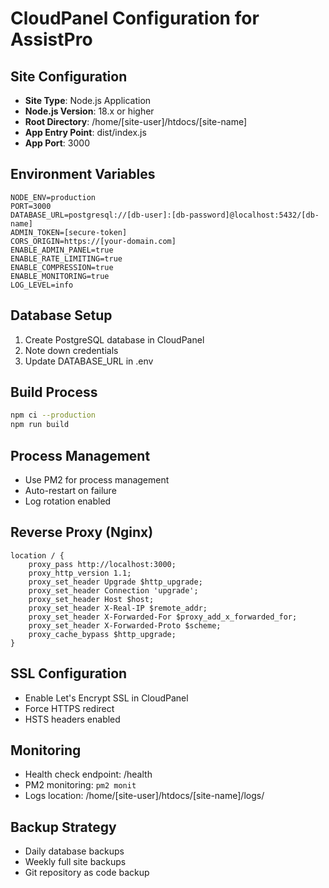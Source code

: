 # CloudPanel Configuration for AssistPro

## Site Configuration
- **Site Type**: Node.js Application
- **Node.js Version**: 18.x or higher
- **Root Directory**: /home/[site-user]/htdocs/[site-name]
- **App Entry Point**: dist/index.js
- **App Port**: 3000

## Environment Variables
```
NODE_ENV=production
PORT=3000
DATABASE_URL=postgresql://[db-user]:[db-password]@localhost:5432/[db-name]
ADMIN_TOKEN=[secure-token]
CORS_ORIGIN=https://[your-domain.com]
ENABLE_ADMIN_PANEL=true
ENABLE_RATE_LIMITING=true
ENABLE_COMPRESSION=true
ENABLE_MONITORING=true
LOG_LEVEL=info
```

## Database Setup
1. Create PostgreSQL database in CloudPanel
2. Note down credentials
3. Update DATABASE_URL in .env

## Build Process
```bash
npm ci --production
npm run build
```

## Process Management
- Use PM2 for process management
- Auto-restart on failure
- Log rotation enabled

## Reverse Proxy (Nginx)
```nginx
location / {
    proxy_pass http://localhost:3000;
    proxy_http_version 1.1;
    proxy_set_header Upgrade $http_upgrade;
    proxy_set_header Connection 'upgrade';
    proxy_set_header Host $host;
    proxy_set_header X-Real-IP $remote_addr;
    proxy_set_header X-Forwarded-For $proxy_add_x_forwarded_for;
    proxy_set_header X-Forwarded-Proto $scheme;
    proxy_cache_bypass $http_upgrade;
}
```

## SSL Configuration
- Enable Let's Encrypt SSL in CloudPanel
- Force HTTPS redirect
- HSTS headers enabled

## Monitoring
- Health check endpoint: /health
- PM2 monitoring: `pm2 monit`
- Logs location: /home/[site-user]/htdocs/[site-name]/logs/

## Backup Strategy
- Daily database backups
- Weekly full site backups
- Git repository as code backup

